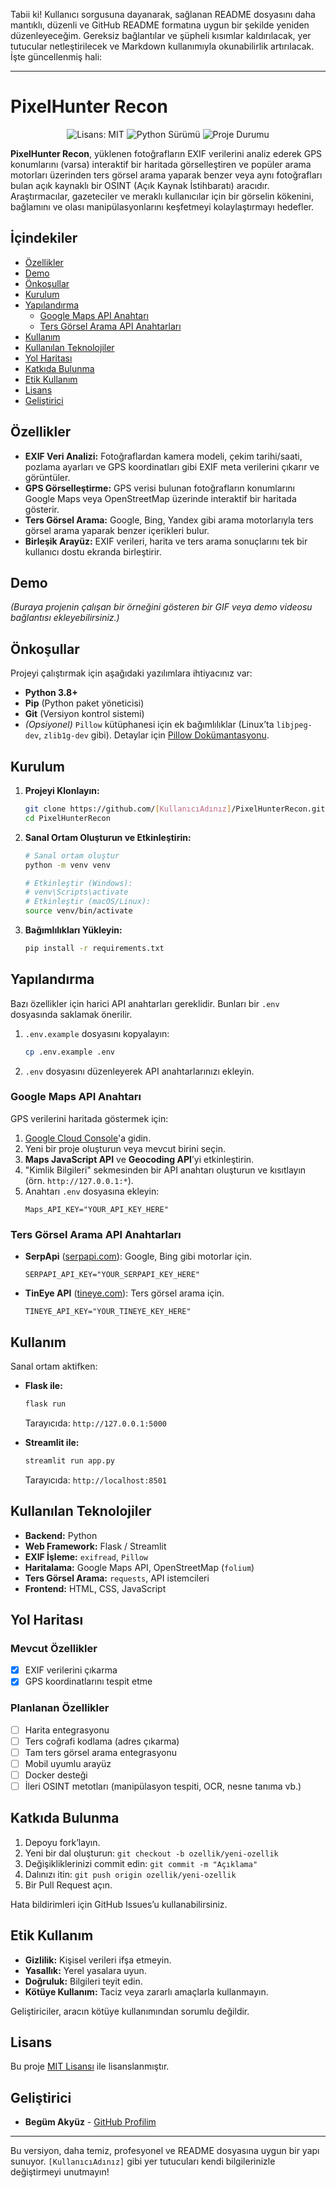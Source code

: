 Tabii ki! Kullanıcı sorgusuna dayanarak, sağlanan README dosyasını daha mantıklı, düzenli ve GitHub README formatına uygun bir şekilde yeniden düzenleyeceğim. Gereksiz bağlantılar ve şüpheli kısımlar kaldırılacak, yer tutucular netleştirilecek ve Markdown kullanımıyla okunabilirlik artırılacak. İşte güncellenmiş hali:

---

# PixelHunter Recon

<p align="center">
  <img src="https://img.shields.io/badge/License-MIT-yellow.svg" alt="Lisans: MIT">
  <img src="https://img.shields.io/badge/Python-3.8%2B-blue.svg" alt="Python Sürümü">
  <img src="https://img.shields.io/badge/Status-In%20Development-green.svg" alt="Proje Durumu">
</p>

**PixelHunter Recon**, yüklenen fotoğrafların EXIF verilerini analiz ederek GPS konumlarını (varsa) interaktif bir haritada görselleştiren ve popüler arama motorları üzerinden ters görsel arama yaparak benzer veya aynı fotoğrafları bulan açık kaynaklı bir OSINT (Açık Kaynak İstihbaratı) aracıdır. Araştırmacılar, gazeteciler ve meraklı kullanıcılar için bir görselin kökenini, bağlamını ve olası manipülasyonlarını keşfetmeyi kolaylaştırmayı hedefler.

## İçindekiler

- [Özellikler](#özellikler)
- [Demo](#demo)
- [Önkoşullar](#önkoşullar)
- [Kurulum](#kurulum)
- [Yapılandırma](#yapılandırma)
  - [Google Maps API Anahtarı](#google-maps-api-anahtarı)
  - [Ters Görsel Arama API Anahtarları](#ters-görsel-arama-api-anahtarları)
- [Kullanım](#kullanım)
- [Kullanılan Teknolojiler](#kullanılan-teknolojiler)
- [Yol Haritası](#yol-haritası)
- [Katkıda Bulunma](#katkıda-bulunma)
- [Etik Kullanım](#etik-kullanım)
- [Lisans](#lisans)
- [Geliştirici](#geliştirici)

## Özellikler

- **EXIF Veri Analizi:** Fotoğraflardan kamera modeli, çekim tarihi/saati, pozlama ayarları ve GPS koordinatları gibi EXIF meta verilerini çıkarır ve görüntüler.
- **GPS Görselleştirme:** GPS verisi bulunan fotoğrafların konumlarını Google Maps veya OpenStreetMap üzerinde interaktif bir haritada gösterir.
- **Ters Görsel Arama:** Google, Bing, Yandex gibi arama motorlarıyla ters görsel arama yaparak benzer içerikleri bulur.
- **Birleşik Arayüz:** EXIF verileri, harita ve ters arama sonuçlarını tek bir kullanıcı dostu ekranda birleştirir.

## Demo

*(Buraya projenin çalışan bir örneğini gösteren bir GIF veya demo videosu bağlantısı ekleyebilirsiniz.)*

## Önkoşullar

Projeyi çalıştırmak için aşağıdaki yazılımlara ihtiyacınız var:

- **Python 3.8+**
- **Pip** (Python paket yöneticisi)
- **Git** (Versiyon kontrol sistemi)
- *(Opsiyonel)* `Pillow` kütüphanesi için ek bağımlılıklar (Linux’ta `libjpeg-dev`, `zlib1g-dev` gibi). Detaylar için [Pillow Dokümantasyonu](https://pillow.readthedocs.io/en/stable/installation.html).

## Kurulum

1. **Projeyi Klonlayın:**
   ```bash
   git clone https://github.com/[KullanıcıAdınız]/PixelHunterRecon.git
   cd PixelHunterRecon
   ```

2. **Sanal Ortam Oluşturun ve Etkinleştirin:**
   ```bash
   # Sanal ortam oluştur
   python -m venv venv

   # Etkinleştir (Windows):
   # venv\Scripts\activate
   # Etkinleştir (macOS/Linux):
   source venv/bin/activate
   ```

3. **Bağımlılıkları Yükleyin:**
   ```bash
   pip install -r requirements.txt
   ```

## Yapılandırma

Bazı özellikler için harici API anahtarları gereklidir. Bunları bir `.env` dosyasında saklamak önerilir.

1. `.env.example` dosyasını kopyalayın:
   ```bash
   cp .env.example .env
   ```

2. `.env` dosyasını düzenleyerek API anahtarlarınızı ekleyin.

### Google Maps API Anahtarı

GPS verilerini haritada göstermek için:

1. [Google Cloud Console](https://console.cloud.google.com/)'a gidin.
2. Yeni bir proje oluşturun veya mevcut birini seçin.
3. **Maps JavaScript API** ve **Geocoding API**’yi etkinleştirin.
4. "Kimlik Bilgileri" sekmesinden bir API anahtarı oluşturun ve kısıtlayın (örn. `http://127.0.0.1:*`).
5. Anahtarı `.env` dosyasına ekleyin:
   ```env
   Maps_API_KEY="YOUR_API_KEY_HERE"
   ```

### Ters Görsel Arama API Anahtarları

- **SerpApi** ([serpapi.com](https://serpapi.com/)): Google, Bing gibi motorlar için.
  ```env
  SERPAPI_API_KEY="YOUR_SERPAPI_KEY_HERE"
  ```
- **TinEye API** ([tineye.com](https://services.tineye.com/TinEyeAPI)): Ters görsel arama için.
  ```env
  TINEYE_API_KEY="YOUR_TINEYE_KEY_HERE"
  ```

## Kullanım

Sanal ortam aktifken:

- **Flask ile:**
  ```bash
  flask run
  ```
  Tarayıcıda: `http://127.0.0.1:5000`

- **Streamlit ile:**
  ```bash
  streamlit run app.py
  ```
  Tarayıcıda: `http://localhost:8501`

## Kullanılan Teknolojiler

- **Backend:** Python
- **Web Framework:** Flask / Streamlit
- **EXIF İşleme:** `exifread`, `Pillow`
- **Haritalama:** Google Maps API, OpenStreetMap (`folium`)
- **Ters Görsel Arama:** `requests`, API istemcileri
- **Frontend:** HTML, CSS, JavaScript

## Yol Haritası

### Mevcut Özellikler
- [x] EXIF verilerini çıkarma
- [x] GPS koordinatlarını tespit etme

### Planlanan Özellikler
- [ ] Harita entegrasyonu
- [ ] Ters coğrafi kodlama (adres çıkarma)
- [ ] Tam ters görsel arama entegrasyonu
- [ ] Mobil uyumlu arayüz
- [ ] Docker desteği
- [ ] İleri OSINT metotları (manipülasyon tespiti, OCR, nesne tanıma vb.)

## Katkıda Bulunma

1. Depoyu fork’layın.
2. Yeni bir dal oluşturun: `git checkout -b ozellik/yeni-ozellik`
3. Değişikliklerinizi commit edin: `git commit -m "Açıklama"`
4. Dalınızı itin: `git push origin ozellik/yeni-ozellik`
5. Bir Pull Request açın.

Hata bildirimleri için GitHub Issues’u kullanabilirsiniz.

## Etik Kullanım

- **Gizlilik:** Kişisel verileri ifşa etmeyin.
- **Yasallık:** Yerel yasalara uyun.
- **Doğruluk:** Bilgileri teyit edin.
- **Kötüye Kullanım:** Taciz veya zararlı amaçlarla kullanmayın.

Geliştiriciler, aracın kötüye kullanımından sorumlu değildir.

## Lisans

Bu proje [MIT Lisansı](LICENSE) ile lisanslanmıştır.

## Geliştirici

- **Begüm Akyüz** - [GitHub Profilim](https://github.com/[KullanıcıAdınız])

---

Bu versiyon, daha temiz, profesyonel ve README dosyasına uygun bir yapı sunuyor. `[KullanıcıAdınız]` gibi yer tutucuları kendi bilgilerinizle değiştirmeyi unutmayın!
